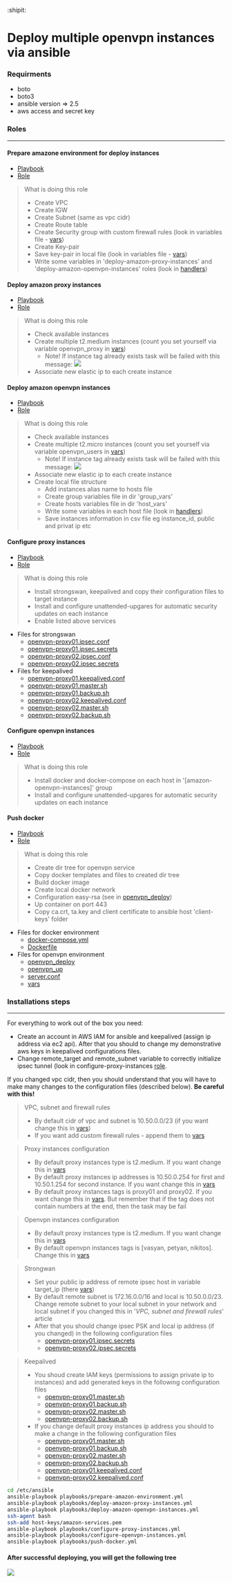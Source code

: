 :shipit:
# Deploy multiple openvpn instances via ansible

### Requirments
 - boto
 - boto3
 - ansible version => 2.5
 - aws access and secret key

### Roles
---
#### Prepare amazone environment for deploy instances
- [Playbook](./playbooks/prepare-amazon-environment.yml)
- [Role](./roles/prepare-amazon-environment)
> What is doing this role
> - Create VPC
> - Create IGW
> - Create Subnet (same as vpc cidr)
> - Create Route table
> - Create Security group with custom firewall rules (look in variables file - [vars](./roles/prepare-amazon-environment/vars/main.yml))
> - Create Key-pair
> - Save key-pair in local file (look in variables file - [vars](./roles/prepare-amazon-environment/vars/main.yml))
> - Write some variables in 'deploy-amazon-proxy-instances' and 'deploy-amazon-openvpn-instances' roles (look in [handlers](./roles/prepare-amazon-environment/handlers/main.yml))

#### Deploy amazon proxy instances
- [Playbook](./playbooks/deploy-amazon-proxy-instances.yml)
- [Role](./roles/deploy-amazon-proxy-instances/)
> What is doing this role
> - Check available instances
> - Create multiple t2.medium instances (count you set yourself via variable openvpn_proxy in [vars](./roles/deploy-amazon-proxy-instances/vars/main.yml))
>   - Note! If instance tag already exists task will be failed with this message:
     ![](https://i.imgur.com/YBj7yfX.png)
>  - Associate new elastic ip to each create instance

#### Deploy amazon openvpn instances
- [Playbook](./playbooks/deploy-amazon-openvpn-instances.yml)
- [Role](./roles/deploy-amazon-openvpn-instances)
> What is doing this role
> - Check available instances
> - Create multiple t2.micro instances (count you set yourself via variable openvpn_users in [vars](./roles/deploy-amazon-openvpn-instances/vars/main.yml))
>   - Note! If instance tag already exists task will be failed with this message:
     ![](https://i.imgur.com/YBj7yfX.png)
>  - Associate new elastic ip to each create instance
>  - Create local file structure
>    - Add instances alias name to hosts file
>    - Create group variables file in dir 'group_vars'
>    - Create hosts variables file in dir 'host_vars'
>    - Write some variables in each host file (look in [handlers](./roles/deploy-amazon-openvpn-instances/handlers/main.yml))
>    - Save instances information in csv file eg instance_id, public and privat ip etc

#### Configure proxy instances
- [Playbook](./playbooks/configure-proxy-instances.yml)
- [Role](./roles/configure-proxy-instances)
> What is doing this role
> - Install strongswan, keepalived and copy their configuration files to target instance
> - Install and configure unattended-upgares for automatiс security updates on each instance
> - Enable listed above services
- Files for strongswan
  - [openvpn-proxy01.ipsec.conf](./roles/configure-proxy-instances/templates/openvpn-proxy01.ipsec.conf)
  - [openvpn-proxy01.ipsec.secrets](./roles/configure-proxy-instances/templates/openvpn-proxy01.ipsec.secrets)
  - [openvpn-proxy02.ipsec.conf](./roles/configure-proxy-instances/templates/openvpn-proxy02.ipsec.conf)
  - [openvpn-proxy02.ipsec.secrets](./roles/configure-proxy-instances/templates/openvpn-proxy02.ipsec.secrets)
- Files for keepalived
  - [openvpn-proxy01.keepalived.conf](./roles/configure-proxy-instances/templates/openvpn-proxy01.keepalived.conf)
  - [openvpn-proxy01.master.sh](./roles/configure-proxy-instances/templates/openvpn-proxy01.master.sh)
  - [openvpn-proxy01.backup.sh](./roles/configure-proxy-instances/templates/openvpn-proxy01.backup.sh)
  - [openvpn-proxy02.keepalived.conf](./roles/configure-proxy-instances/templates/openvpn-proxy02.keepalived.conf)
  - [openvpn-proxy02.master.sh](./roles/configure-proxy-instances/templates/openvpn-proxy02.master.sh)
  - [openvpn-proxy02.backup.sh](./roles/configure-proxy-instances/templates/openvpn-proxy02.backup.sh)

#### Configure openvpn instances
- [Playbook](./playbooks/configure-openvpn-instances.yml)
- [Role](./roles/configure-openvpn-instances/)
> What is doing this role
> - Install docker and docker-compose on each host in '[amazon-openvpn-instances]' group
> - Install and configure unattended-upgares for automatiс security updates on each instance

#### Push docker
- [Playbook](./playbooks/push-docker.yml)
- [Role](./roles/push-docker/)
> What is doing this role
>  - Create dir tree for openvpn service
>  - Copy docker templates and files to created dir tree
>  - Build docker image
>  - Create local docker network
>  - Configuration easy-rsa (see in [openvpn_deploy](./roles/push-docker/templates/openvpn_deploy.j2))
>  - Up container on port 443
>  - Copy ca.crt, ta.key and client certificate to ansible host 'client-keys' folder
- Files for docker environment
  - [docker-compose.yml](./roles/push-docker/templates/docker-compose.j2)
  - [Dockerfile](./roles/push-docker/files/Dockerfile)
- Files for openvpn environment 
  - [openvpn_deploy](./roles/push-docker/templates/openvpn_deploy.j2)
  - [openvpn_up](./roles/push-docker/files/openvpn_up)
  - [server.conf](./roles/push-docker/files/server.conf)
  - [vars](./roles/push-docker/vars/main.yml)
### Installations steps
---
For everything to work out of the box you need:
- Create an account in AWS IAM for ansible and keepalived (assign ip address via ec2 api). After that you should to change my demonstrative aws keys in keepalived configurations files.
- Change remote_target and remote_subnet variable to correctly initialize ipsec tunnel (look in configure-proxy-instances [role](./roles/configure-proxy-instances/).

If you changed vpc cidr, then you should understand that you will have to make many changes to the configuration files (described below). **Be careful with this!**

> VPC, subnet and firewall rules
> - By default cidr of vpc and subnet is 10.50.0.0/23 (if you want change this in [vars](./roles/prepare-amazon-environment/vars/main.yml))
> - If you want add custom firewall rules - append them to [vars](./roles/prepare-amazon-environment/vars/main.yml)

> Proxy instances configuration
> - By default proxy instances type is t2.medium. If you want change this in [vars](./roles/deploy-amazon-proxy-instances/vars/main.yml)
> - By default proxy instances ip addresses is 10.50.0.254 for first and 10.50.1.254 for second instance. If you want change this in [vars](./roles/deploy-amazon-proxy-instances/vars/main.yml)
> - By default proxy instances tags is proxy01 and proxy02. If you want change this in [vars](./roles/deploy-amazon-proxy-instances/vars/main.yml). But remember that if the tag does not contain numbers at the end, then the task may be fail

> Openvpn instances configuration
> - By default proxy instances type is t2.medium. If you want change this in [vars](./roles/deploy-amazon-openvpn-instances/vars/main.yml)
> - By default openvpn instances tags is [vasyan, petyan, nikitos]. Change this in [vars](./roles/deploy-amazon-openvpn-instances/vars/main.yml)

> Strongwan
> - Set your public ip address of remote ipsec host in variable target_ip (there [vars](./roles/configure-proxy-instances/vars/main.yml))
> - By default remote subnet is 172.16.0.0/16 and local is 10.50.0.0/23. Change remote subnet to your local subnet in your network and local subnet if you changed this in '*VPC, subnet and firewall rules*' article
> - After that you should change ipsec PSK and local ip address (if you changed) in the following configuration files
>   - [openvpn-proxy01.ipsec.secrets](./roles/configure-proxy-instances/templates/openvpn-proxy01.ipsec.secrets)
>   - [openvpn-proxy02.ipsec.secrets](/roles/configure-proxy-instances/templates/openvpn-proxy02.ipsec.secrets)

> Keepalived
> - You shoud create IAM keys (permissions to assign private ip to instances) and add generated keys in the following configuration files
>   - [openvpn-proxy01.master.sh](./roles/configure-proxy-instances/templates/openvpn-proxy01.master.sh)
>   - [openvpn-proxy01.backup.sh](./roles/configure-proxy-instances/templates/openvpn-proxy01.backup.sh)
>   - [openvpn-proxy02.master.sh](./roles/configure-proxy-instances/templates/openvpn-proxy02.master.sh)
>   - [openvpn-proxy02.backup.sh](./roles/configure-proxy-instances/templates/openvpn-proxy02.backup.sh)
> - If you change default proxy instances ip address you should  to make a change in the following configuration files
>   - [openvpn-proxy01.master.sh](./roles/configure-proxy-instances/templates/openvpn-proxy01.master.sh)
>   - [openvpn-proxy01.backup.sh](./roles/configure-proxy-instances/templates/openvpn-proxy01.backup.sh)
>   - [openvpn-proxy02.master.sh](./roles/configure-proxy-instances/templates/openvpn-proxy02.master.sh)
>   - [openvpn-proxy02.backup.sh](./roles/configure-proxy-instances/templates/openvpn-proxy02.backup.sh)
>   - [openvpn-proxy01.keepalived.conf](./roles/configure-proxy-instances/templates/openvpn-proxy01.keepalived.conf)
>   - [openvpn-proxy02.keepalived.conf](./roles/configure-proxy-instances/templates/openvpn-proxy02.keepalived.conf)
```sh
cd /etc/ansible
ansible-playbook playbooks/prepare-amazon-environment.yml
ansible-playbook playbooks/deploy-amazon-proxy-instances.yml
ansible-playbook playbooks/deploy-amazon-openvpn-instances.yml
ssh-agent bash
ssh-add host-keys/amazon-services.pem
ansible-playbook playbooks/configure-proxy-instances.yml
ansible-playbook playbooks/configure-openvpn-instances.yml
ansible-playbook playbooks/push-docker.yml
```
#### After successful deploying, you will get the following tree
![](https://i.imgur.com/dmx76k2.png)
